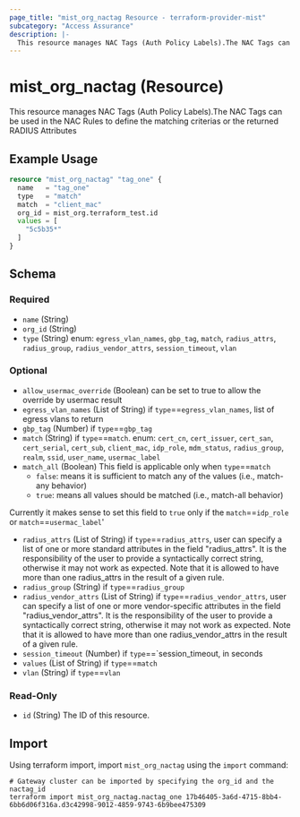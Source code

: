 ```yaml
---
page_title: "mist_org_nactag Resource - terraform-provider-mist"
subcategory: "Access Assurance"
description: |-
  This resource manages NAC Tags (Auth Policy Labels).The NAC Tags can be used in the NAC Rules to define the matching criterias or the returned RADIUS Attributes
---
```


# mist_org_nactag (Resource)

This resource manages NAC Tags (Auth Policy Labels).The NAC Tags can be used in the NAC Rules to define the matching criterias or the returned RADIUS Attributes


## Example Usage

```terraform
resource "mist_org_nactag" "tag_one" {
  name   = "tag_one"
  type   = "match"
  match  = "client_mac"
  org_id = mist_org.terraform_test.id
  values = [
    "5c5b35*"
  ]
}
```

<!-- schema generated by tfplugindocs -->
## Schema

### Required

- `name` (String)
- `org_id` (String)
- `type` (String) enum: `egress_vlan_names`, `gbp_tag`, `match`, `radius_attrs`, `radius_group`, `radius_vendor_attrs`, `session_timeout`, `vlan`

### Optional

- `allow_usermac_override` (Boolean) can be set to true to allow the override by usermac result
- `egress_vlan_names` (List of String) if `type`==`egress_vlan_names`, list of egress vlans to return
- `gbp_tag` (Number) if `type`==`gbp_tag`
- `match` (String) if `type`==`match`. enum: `cert_cn`, `cert_issuer`, `cert_san`, `cert_serial`, `cert_sub`, `client_mac`, `idp_role`, `mdm_status`, `radius_group`, `realm`, `ssid`, `user_name`, `usermac_label`
- `match_all` (Boolean) This field is applicable only when `type`==`match`
  * `false`: means it is sufficient to match any of the values (i.e., match-any behavior)
  * `true`: means all values should be matched (i.e., match-all behavior)


Currently it makes sense to set this field to `true` only if the `match`==`idp_role` or `match`==`usermac_label`'
- `radius_attrs` (List of String) if `type`==`radius_attrs`, user can specify a list of one or more standard attributes in the field "radius_attrs". 
It is the responsibility of the user to provide a syntactically correct string, otherwise it may not work as expected.
Note that it is allowed to have more than one radius_attrs in the result of a given rule.
- `radius_group` (String) if `type`==`radius_group`
- `radius_vendor_attrs` (List of String) if `type`==`radius_vendor_attrs`, user can specify a list of one or more vendor-specific attributes in the field "radius_vendor_attrs". 
It is the responsibility of the user to provide a syntactically correct string, otherwise it may not work as expected.
Note that it is allowed to have more than one radius_vendor_attrs in the result of a given rule.
- `session_timeout` (Number) if `type`==`session_timeout, in seconds
- `values` (List of String) if `type`==`match`
- `vlan` (String) if `type`==`vlan`

### Read-Only

- `id` (String) The ID of this resource.



## Import
Using terraform import, import `mist_org_nactag` using the `import` command:
```shell
# Gateway cluster can be imported by specifying the org_id and the nactag_id
terraform import mist_org_nactag.nactag_one 17b46405-3a6d-4715-8bb4-6bb6d06f316a.d3c42998-9012-4859-9743-6b9bee475309
```